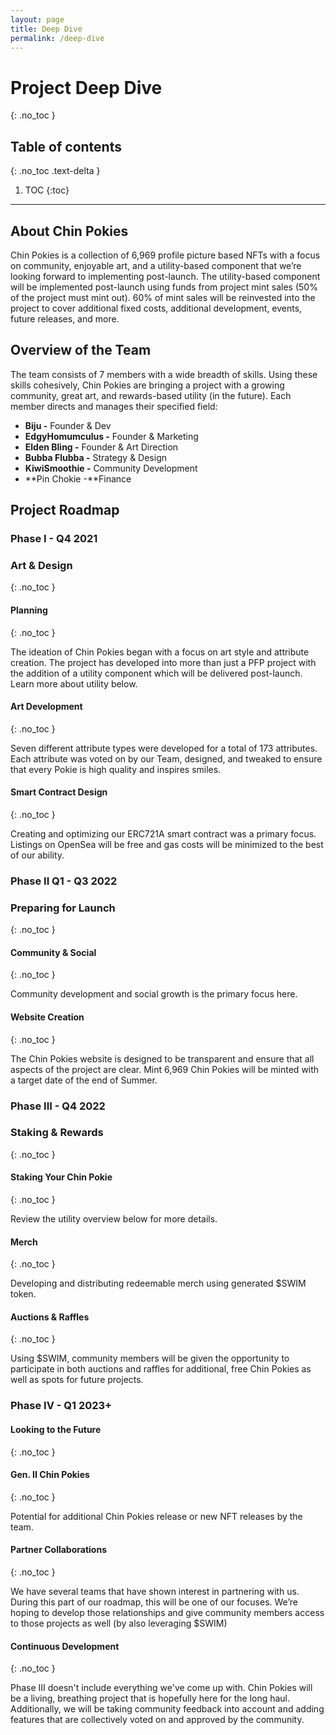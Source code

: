 ```yaml
---
layout: page
title: Deep Dive
permalink: /deep-dive
---
```

# Project Deep Dive
{: .no_toc }

## Table of contents
{: .no_toc .text-delta }

1. TOC
{:toc}
---

## About Chin Pokies

Chin Pokies is a collection of 6,969 profile picture based NFTs with a focus on community, enjoyable art, and a utility-based component that we’re looking forward to implementing post-launch. 
The utility-based component will be implemented post-launch using funds from project mint sales (50% of the project must mint out). 60% of mint sales will be reinvested into the project to cover additional fixed costs, additional development, events, future releases, and more. 

## Overview of the Team

The team consists of 7 members with a wide breadth of skills. Using these skills cohesively, Chin Pokies are bringing a project with a growing community, great art, and rewards-based utility (in the future). Each member directs and manages their specified field:

- **Biju -** Founder & Dev
- **EdgyHomumculus -** Founder & Marketing
- **Elden Bling -** Founder & Art Direction
- **Bubba Flubba -** Strategy & Design
- **KiwiSmoothie -** Community Development
- **Pin Chokie -**Finance

## Project Roadmap
### Phase I - Q4 2021
### Art & Design
{: .no_toc }
#### Planning
{: .no_toc }

The ideation of Chin Pokies began with a focus on art style and attribute creation. The project has developed into more than just a PFP project with the addition of a utility component which will be delivered post-launch. Learn more about utility below. 
#### Art Development
{: .no_toc }

Seven different attribute types were developed for a total of 173 attributes. Each attribute was voted on by our Team, designed, and tweaked to ensure that every Pokie is high quality and inspires smiles.
#### Smart Contract Design
{: .no_toc }

Creating and optimizing our ERC721A smart contract was a primary focus. Listings on OpenSea will be free and gas costs will be minimized to the best of our ability. 
### Phase II Q1 - Q3 2022
### Preparing for Launch
{: .no_toc }

#### Community & Social
{: .no_toc }

Community development and social growth is the primary focus here. 
#### Website Creation
{: .no_toc }

The Chin Pokies website is designed to be transparent and ensure that all aspects of the project are clear. 
Mint
6,969 Chin Pokies will be minted with a target date of the end of Summer. 
### Phase III - Q4 2022
### Staking & Rewards
{: .no_toc }

#### Staking Your Chin Pokie
{: .no_toc }

Review the utility overview below for more details. 
#### Merch
{: .no_toc }

Developing and distributing redeemable merch using generated $SWIM token. 
#### Auctions & Raffles
{: .no_toc }

Using $SWIM, community members will be given the opportunity to participate in both auctions and raffles for additional, free Chin Pokies as well as spots for future projects.
### Phase IV - Q1 2023+
#### Looking to the Future
{: .no_toc }

#### Gen. II Chin Pokies
{: .no_toc }

Potential for additional Chin Pokies release or new NFT releases by the team. 
#### Partner Collaborations
{: .no_toc }

We have several teams that have shown interest in partnering with us. During this part of our roadmap, this will be one of our focuses. We’re hoping to develop those relationships and give community members access to those projects as well (by also leveraging $SWIM)
#### Continuous Development
{: .no_toc }

Phase III doesn't include everything we've come up with. Chin Pokies will be a living, breathing project that is hopefully here for the long haul. Additionally, we will be taking community feedback into account and adding features that are collectively voted on and approved by the community.
